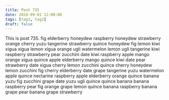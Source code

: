 ```yaml
---
title: Post 735
date: 2024-09-01 12:00:00
tags: [tag1, tag2]
draft: false
---
```

This is post 735.
fig
elderberry
honeydew
raspberry
honeydew
strawberry
orange
cherry
yuzu
tangerine
strawberry
quince
honeydew
fig
lemon
kiwi
xigua
xigua
lemon
xigua
orange
ugli
watermelon
lemon
ugli
tangerine
kiwi
raspberry
strawberry
pear
zucchini
date
kiwi
raspberry
apple
mango
orange
xigua
quince
apple
elderberry
mango
quince
kiwi
date
pear
strawberry
date
xigua
cherry
lemon
zucchini
quince
cherry
honeydew
lemon
zucchini
fig
cherry
elderberry
date
grape
tangerine
yuzu
watermelon
apple
quince
nectarine
raspberry
apple
elderberry
orange
quince
banana
yuzu
fig
zucchini
grape
date
yuzu
ugli
quince
quince
banana
banana
raspberry
pear
fig
orange
grape
lemon
quince
banana
raspberry
banana
grape
pear
banana
grape
strawberry

